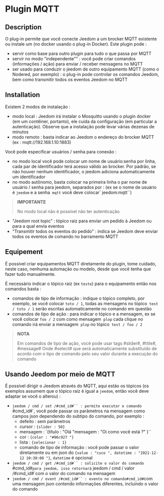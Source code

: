 # Plugin MQTT

## Description

O plug-in permite que você conecte Jeedom a um brocker MQTT existente ou instale um (no docker usando o plug-in Docker). Este plugin pode : 
- servir como base para outro plugin para tudo o que passa por MQTT
- servir no modo "independente"" : você pode criar comandos (informações / ação) para enviar / receber mensagens no MQTT
- ser usado para conduzir o jeedom de outro equipamento MQTT (como o Nodered, por exemplo) : o plug-in pode controlar os comandos Jeedom, bem como transmitir todos os eventos Jeedom no MQTT

## Installation

Existem 2 modos de instalação : 
- modo local : Jeedom irá instalar o Mosquitto usando o plugin docker (em um contêiner, portanto), ele cuida da configuração (em particular a autenticação). Observe que a instalação pode levar várias dezenas de minutos
- modo remoto : basta indicar ao Jeedom o endereço do brocker MQTT (ex : mqtt://192.168.1.10:1883)

Você pode especificar usuários / senha para conexão :
- no modo local você pode colocar um nome de usuário:senha por linha, cada par de identificador terá acesso válido ao brocker. Por padrão, se não houver nenhum identificador, o jeedom adiciona automaticamente um identificador
- no modo autônomo, basta colocar na primeira linha o par nome de usuário / senha para jeedom, separados por : (ex se o nome de usuário é `jeedom` e a senha` mqtt` você deve colocar` jeedom:mqtt``)

>**IMPORTANTE**
>
>No modo local não é possível não ter autenticação

- "Jeedom root topic" : tópico raiz para enviar um pedido à Jeedom ou para a qual envia eventos
- "Transmitir todos os eventos do pedido" : indica se Jeedom deve enviar todos os eventos de comando no barramento MQTT 

## Equipement

É possível criar equipamentos MQTT diretamente do plugin, tome cuidado, neste caso, nenhuma automação ou modelo, desde que você tenha que fazer tudo manualmente.

É necessário indicar o tópico raiz (ex `teste`) para o equipamento então nos comandos basta : 
- comandos de tipo de informação : indique o tópico completo, por exemplo, se você colocar `toto / 1`, todas as mensagens no tópico` test / toto / 1` serão escritas automaticamente no comando em questão
- comandos de tipo de ação : para indicar o tópico e a mensagem, ex se você colocar `foo / 2` com como mensagem` plop` cada clique no comando irá enviar a mensagem` plop` no tópico` test / foo / 2`

>**NOTA**
>
>Em comandos de tipo de ação, você pode usar tags #slider#, #title#, #message# Onde #select# que será automaticamente substituído de acordo com o tipo de comando pelo seu valor durante a execução do comando

## Usando Jeedom por meio de MQTT

É possível dirigir o Jeedom através do MQTT, aqui estão os tópicos (os exemplos assumem que o tópico raiz é igual a `jeedom`, então você deve adaptar se você o alterou) : 
- `jeedom / cmd / set /#cmd_id#`` : permite executar o comando `#cmd_id#`, você pode passar os parâmetros na mensagem como campos json dependendo do subtipo do comando, por exemplo : 
    - defeito : sem parâmetros
    - cursor : `{slider : 50} `
    - mensagem : `{título : "Olá "mensagem : "Oi como você está ?" }``
    - cor : `{color : "#96c927 "}`
    - lista : `{selecionar : 1} `
    - comando de tipo de informação : você pode passar o valor diretamente ou em json do `{value : "cuco ", datetime : "2021-12-12 10:30:00 "}`, `datetime` é opcional
- `jeedom / cmd / get /#cmd_id#`` : solicite o valor do comando `#cmd_id#`para jeedom, isso retornará` jeedom / cmd / valor /#cmd_id#`com o valor do comando na mensagem
- `jeedom / cmd / event /#cmd_id#`` : evento no comando#cmd_id#`com uma mensagem json contendo informações diferentes, incluindo o valor do comando